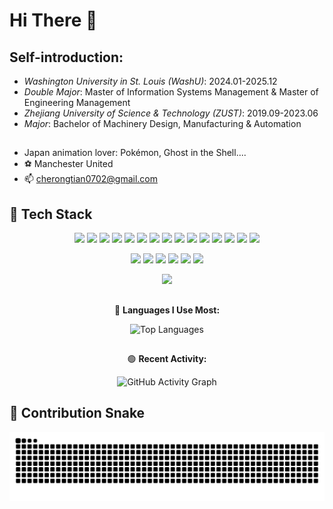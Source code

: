 # Hi There 👋
## Self-introduction:
- *Washington University in St. Louis (WashU)*: 2024.01-2025.12
- *Double Major*: Master of Information Systems Management & Master of Engineering Management
- *Zhejiang University of Science & Technology (ZUST)*: 2019.09-2023.06
- *Major*: Bachelor of Machinery Design, Manufacturing & Automation
##
- Japan animation lover: Pokémon, Ghost in the Shell....
- ⚽️ Manchester United
- 📫 cherongtian0702@gmail.com

## 🧰 Tech Stack
<p align="center">
  <!-- Programming Languages -->
  <img src="https://cdn.jsdelivr.net/gh/devicons/devicon/icons/cplusplus/cplusplus-original.svg" height="40"/> <!-- cpp -->
  <img src="https://cdn.jsdelivr.net/gh/devicons/devicon/icons/python/python-original.svg" height="40"/> <!-- python -->
  <img src="https://cdn.jsdelivr.net/gh/devicons/devicon/icons/c/c-original.svg" height="40"/> <!-- c -->
  <img src="https://cdn.jsdelivr.net/gh/devicons/devicon/icons/mysql/mysql-original.svg" height="40"/> <!-- mysql -->
  <img src="https://cdn.jsdelivr.net/gh/devicons/devicon/icons/sqlite/sqlite-original.svg" height="40"/> <!-- sqlite -->
  <img src="https://cdn.jsdelivr.net/gh/devicons/devicon/icons/r/r-original.svg" height="40"/> <!-- r -->
  <img src="https://cdn.jsdelivr.net/gh/devicons/devicon/icons/matlab/matlab-original.svg" height="40"/> <!-- matlab -->
  <img src="https://cdn.jsdelivr.net/gh/devicons/devicon/icons/numpy/numpy-original.svg" height="40"/> <!-- np -->
  <img src="https://cdn.jsdelivr.net/gh/devicons/devicon/icons/pandas/pandas-original.svg" height="40"/> <!-- pd -->
  <!--
  <img src="https://cdn.simpleicons.org/matplotlib/11557C" height="40"/> // plt 
  -->
  <img src="https://cdn.jsdelivr.net/gh/devicons/devicon/icons/pytorch/pytorch-original.svg" height="40"/> <!-- torch -->
  <img src="https://cdn.jsdelivr.net/gh/devicons/devicon/icons/html5/html5-original.svg" height="40"/> <!-- html5 -->
  <img src="https://cdn.jsdelivr.net/gh/devicons/devicon/icons/css3/css3-original.svg" height="40"/> <!-- css3 -->
  <img src="https://cdn.jsdelivr.net/gh/devicons/devicon/icons/javascript/javascript-original.svg" height="40"/> <!-- js -->
  <img src="https://cdn.simpleicons.org/solidity/363636" height="40"/> <!-- solidity -->
  <img src="https://cdn.jsdelivr.net/gh/devicons/devicon/icons/bash/bash-original.svg" height="40"/> <!-- bash -->
</p>

<p align="center">
  <!-- Cloud & DevOps -->
  <img src="https://cdn.jsdelivr.net/gh/devicons/devicon/icons/azure/azure-original.svg" height="40"/> <!-- azure -->
  <!--
  <img src="https://cdn.jsdelivr.net/gh/devicons/devicon/icons/amazonwebservices/amazonwebservices-original.svg" height="40"/> // aws -->
  <img src="https://cdn.jsdelivr.net/gh/devicons/devicon/icons/docker/docker-original.svg" height="40"/> <!-- docker -->
  <img src="https://cdn.jsdelivr.net/gh/devicons/devicon/icons/kubernetes/kubernetes-plain.svg" height="40"/> <!-- k8s -->
  <img src="https://cdn.jsdelivr.net/gh/devicons/devicon/icons/terraform/terraform-original.svg" height="40"/> <!-- terraform -->
  <img src="https://cdn.jsdelivr.net/gh/devicons/devicon/icons/github/github-original.svg" height="40"/> <!-- github -->
  <img src="https://cdn.jsdelivr.net/gh/devicons/devicon/icons/git/git-original.svg" height="40"/> <!-- git -->
</p>

<!--
<p align="center"> 
  // Web / Visualization / Frameworks
  <img src="https://cdn.jsdelivr.net/gh/devicons/devicon/icons/streamlit/streamlit-original.svg" height="40"/> // streamlit
  <img src="https://cdn.simpleicons.org/powerbi/F2C811" height="40"/> // powerBI
  <img src="https://cdn.simpleicons.org/tableau/E97627" height="40"/> // Tableau 
  <img src="https://cdn.simpleicons.org/microsoftexcel/217346" height="40"/> // Excel
</p>
-->

<p align="center">
  <!-- IDE / Tools -->
  <img src="https://cdn.jsdelivr.net/gh/devicons/devicon/icons/vscode/vscode-original.svg" height="40"/> <!-- vscode -->
  <!-- <img src="https://cdn.jsdelivr.net/gh/devicons/devicon/icons/linux/linux-original.svg" height="40"/> linux --> 
</p>


## 
  <div align="center">
    🔴 <b>Languages I Use Most: </b>
  </div>

<p align="center">
  <img src="https://github-readme-stats.vercel.app/api/top-langs/?username=CheRongtian&layout=compact&langs_count=8&theme=radical" alt="Top Languages"/>
</p>

## 
  <div align="center">
    🟢 <b>Recent Activity:</b>
  </div>

<p align="center">
  <img src="https://github-readme-activity-graph.vercel.app/graph?username=CheRongtian&theme=react" alt="GitHub Activity Graph"/>
</p>

## 🐍 Contribution Snake

<p align="center">
  <img src="https://raw.githubusercontent.com/CheRongtian/CheRongtian/output/snake.svg" alt="Contribution Snake Animation" />
</p>

